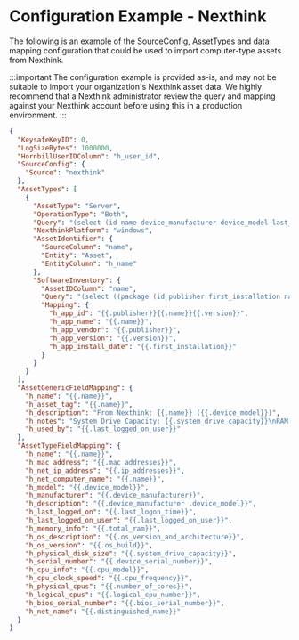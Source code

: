 # Configuration Example - Nexthink

The following is an example of the SourceConfig, AssetTypes and data mapping configuration that could be used to import computer-type assets from Nexthink.

:::important
The configuration example is provided as-is, and may not be suitable to import your organization's Nexthink asset data. We highly recommend that a Nexthink administrator review the query and mapping against your Nexthink account before using this in a production environment.
:::

```json
{
  "KeysafeKeyID": 0,
  "LogSizeBytes": 1000000,
  "HornbillUserIDColumn": "h_user_id",
  "SourceConfig": {
    "Source": "nexthink"
  },
  "AssetTypes": [
    {
      "AssetType": "Server",
      "OperationType": "Both",
      "Query": "(select (id name device_manufacturer device_model last_logon_time last_logged_on_user mac_addresses ip_addresses total_ram os_version_and_architecture os_build system_drive_capacity device_serial_number cpu_model cpu_frequency number_of_cores logical_cpu_number bios_serial_number distinguished_name) (from device (where device (eq os_version_and_architecture (pattern 'Windows*Server*')))))",
      "NexthinkPlatform": "windows",
      "AssetIdentifier": {
        "SourceColumn": "name",
        "Entity": "Asset",
        "EntityColumn": "h_name"
      },
      "SoftwareInventory": {
        "AssetIDColumn": "name",
        "Query": "(select ((package (id publisher first_installation name program version)))(from (device package) (with package(where device (eq id (identifier {{AssetID}})))(where package(eq type (enum 'program'))(eq status (enum 'installed')))))(limit 20000))",
        "Mapping": {
          "h_app_id": "{{.publisher}}{{.name}}{{.version}}",
          "h_app_name": "{{.name}}",
          "h_app_vendor": "{{.publisher}}",
          "h_app_version": "{{.version}}",
          "h_app_install_date": "{{.first_installation}}"
        }
      }
    }
  ],
  "AssetGenericFieldMapping": {
    "h_name": "{{.name}}",
    "h_asset_tag": "{{.name}}",
    "h_description": "From Nexthink: {{.name}} ({{.device_model}})",
    "h_notes": "System Drive Capacity: {{.system_drive_capacity}}\nRAM: {{.total_ram}}",
    "h_used_by": "{{.last_logged_on_user}}"
  },
  "AssetTypeFieldMapping": {
    "h_name": "{{.name}}",
    "h_mac_address": "{{.mac_addresses}}",
    "h_net_ip_address": "{{.ip_addresses}}",
    "h_net_computer_name": "{{.name}}",
    "h_model": "{{.device_model}}",
    "h_manufacturer": "{{.device_manufacturer}}",
    "h_description": "{{.device_manufacturer .device_model}}",
    "h_last_logged_on": "{{.last_logon_time}}",
    "h_last_logged_on_user": "{{.last_logged_on_user}}",
    "h_memory_info": "{{.total_ram}}",
    "h_os_description": "{{.os_version_and_architecture}}",
    "h_os_version": "{{.os_build}}",
    "h_physical_disk_size": "{{.system_drive_capacity}}",
    "h_serial_number": "{{.device_serial_number}}",
    "h_cpu_info": "{{.cpu_model}}",
    "h_cpu_clock_speed": "{{.cpu_frequency}}",
    "h_physical_cpus": "{{.number_of_cores}}",
    "h_logical_cpus": "{{.logical_cpu_number}}",
    "h_bios_serial_number": "{{.bios_serial_number}}",
    "h_net_name": "{{.distinguished_name}}"
  }
}
```